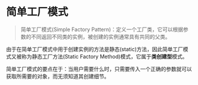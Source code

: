 # 简单工厂模式
> 简单工厂模式(Simple Factory Pattern)：定义一个工厂类，它可以根据参数的不同返回不同类的实例，被创建的实例通常具有共同的父类。

由于在简单工厂模式中用于创建实例的方法是静态(static)方法，因此简单工厂模式又被称为静态工厂方法(Static Factory Method)模式，它属于**类创建型**模式。

简单工厂模式的要点在于：当用户需要什么时，只需要传入一个正确的参数就可以获取所需要的对象，而无须知道其创建细节。